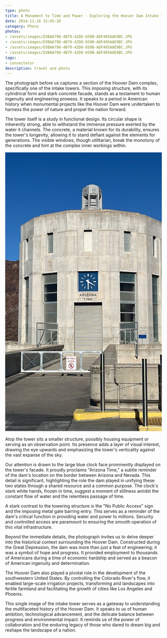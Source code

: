 ```yaml
---
type: photo
title: A Monument to Time and Power - Exploring the Hoover Dam Intake Tower
date: 2014-11-18 15:45:20
category: Photo
photos:
- /assets/images/D3BAA798-4B79-42D8-859B-ADF405AAE9BC.JPG
- /assets/images/D3BAA798-4B79-42D8-859B-ADF405AAE9BC.JPG
- /assets/images/D3BAA798-4B79-42D8-859B-ADF405AAE9BC.JPG
- /assets/images/D3BAA798-4B79-42D8-859B-ADF405AAE9BC.JPG
tags:
- consectetur
description: travel and photo
---
```


The photograph before us captures a section of the Hoover Dam complex, specifically one of the intake towers. This imposing structure, with its cylindrical form and stark concrete facade, stands as a testament to human ingenuity and engineering prowess. It speaks to a period in American history when monumental projects like the Hoover Dam were undertaken to harness the power of nature and propel the nation forward.

The tower itself is a study in functional design. Its circular shape is inherently strong, able to withstand the immense pressure exerted by the water it channels. The concrete, a material known for its durability, ensures the tower's longevity, allowing it to stand defiant against the elements for generations. The visible windows, though utilitarian, break the monotony of the concrete and hint at the complex inner workings within.

<!-- more -->

![Wallbase - dgnfly (wallbase.cc/wallpaper/1384450)](/assets/images/D3BAA798-4B79-42D8-859B-ADF405AAE9BC.JPG)

Atop the tower sits a smaller structure, possibly housing equipment or serving as an observation point. Its presence adds a layer of visual interest, drawing the eye upwards and emphasizing the tower's verticality against the vast expanse of the sky.

Our attention is drawn to the large blue clock face prominently displayed on the tower's facade. It proudly proclaims "Arizona Time," a subtle reminder of the dam's location on the border between Arizona and Nevada. This detail is significant, highlighting the role the dam played in unifying these two states through a shared resource and a common purpose. The clock's stark white hands, frozen in time, suggest a moment of stillness amidst the constant flow of water and the relentless passage of time.

A stark contrast to the towering structure is the "No Public Access" sign and the imposing metal gate barring entry. This serves as a reminder of the dam's critical function in providing water and power to millions. Security and controlled access are paramount to ensuring the smooth operation of this vital infrastructure.

Beyond the immediate details, the photograph invites us to delve deeper into the historical context surrounding the Hoover Dam. Constructed during the Great Depression, the dam was more than just a feat of engineering; it was a symbol of hope and progress. It provided employment to thousands of Americans during a time of economic hardship and served as a beacon of American ingenuity and determination.

The Hoover Dam also played a pivotal role in the development of the southwestern United States. By controlling the Colorado River's flow, it enabled large-scale irrigation projects, transforming arid landscapes into fertile farmland and facilitating the growth of cities like Los Angeles and Phoenix.

This single image of the intake tower serves as a gateway to understanding the multifaceted history of the Hoover Dam. It speaks to us of human ambition, technological advancement, and the delicate balance between progress and environmental impact. It reminds us of the power of collaboration and the enduring legacy of those who dared to dream big and reshape the landscape of a nation.
